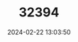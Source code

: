 ---
title: "32394"
category: "Corylus chinensis"
draft: false
date: 2024-02-22 13:03:50
languages:
  English: ["Chinese Hazlenut"]
  Chinese: ["Hua Zhen"]
---